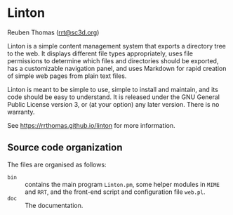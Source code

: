 # Linton

Reuben Thomas (rrt@sc3d.org)

Linton is a simple content management system that exports a
directory tree to the web. It displays different file types
appropriately, uses file permissions to determine which files and
directories should be exported, has a customizable navigation panel,
and uses Markdown for rapid creation of simple web pages from plain
text files.

Linton is meant to be simple to use, simple to install and
maintain, and its code should be easy to understand. It is released
under the GNU General Public License version 3, or (at your option)
any later version. There is no warranty.

See https://rrthomas.github.io/linton for more information.


## Source code organization

The files are organised as follows:

<dl>
  <dt><code>bin</code></dt>
  <dd>contains the main program <code>Linton.pm</code>, some helper modules in <code>MIME</code> and <code>RRT</code>, and the front-end script and configuration file <code>web.pl</code>.</dd>
  <dt><code>doc</code></dt>
  <dd>The documentation.</dd>
</dl>
